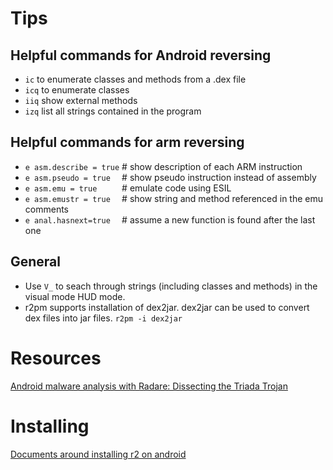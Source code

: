 <!-- TITLE: Android -->

# Tips
## Helpful commands for Android reversing
- `ic` to enumerate classes and methods from a .dex file
- `icq` to enumerate classes
- `iiq` show external methods
- `izq` list all strings contained in the program

## Helpful commands for arm reversing
- `e asm.describe = true`   # show description of each ARM instruction
- `e asm.pseudo = true  `   # show pseudo instruction instead of assembly
- `e asm.emu = true     `   # emulate code using ESIL
- `e asm.emustr = true  `   # show string and method referenced in the emu comments
- `e anal.hasnext=true  `   # assume a new function is found after the last one

## General
- Use `V_` to seach through strings (including classes and methods) in the visual mode HUD mode. 
- r2pm supports installation of dex2jar. dex2jar can be used to convert dex files into jar files. `r2pm -i dex2jar`


# Resources
[Android malware analysis with Radare: Dissecting the Triada Trojan](https://www.nowsecure.com/blog/2016/11/21/android-malware-analysis-radare-triada-trojan/)

# Installing
[Documents around installing r2 on android](/home/misc/usage-examples#android)
